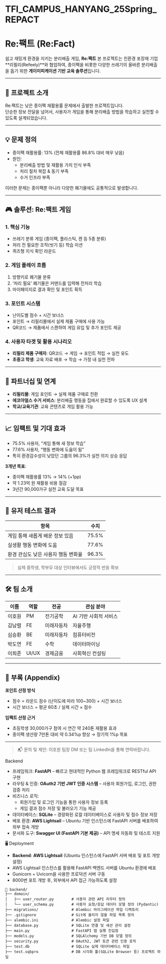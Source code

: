 # TFI_CAMPUS_HANYANG_25Spring_REPACT

# Re:팩트 (Re:Fact)

쉽고 재밌게 환경을 지키는 분리배출 게임, **Re:팩트**
본 프로젝트는 친환경 포장재 기업 **리필리(Refeely)**와 협업하여, 종이팩을 비롯한 다양한 쓰레기의 올바른 분리배출을 돕기 위한 **게이미피케이션 기반 교육 솔루션**입니다.

---

## 🌱 프로젝트 소개

Re:팩트는 낮은 종이팩 재활용률 문제에서 출발한 프로젝트입니다.  
단순한 정보 전달을 넘어서, 사용자가 게임을 통해 분리배출 방법을 학습하고 실천할 수 있도록 설계되었습니다.

---

## 💡 문제 정의

- 종이팩 재활용률: 13% (전체 재활용률 86.8% 대비 매우 낮음)
- 원인:
  - 분리배출 방법 및 재활용 가치 인식 부족
  - 처리 절차 복잡 & 동기 부족
  - 수거 인프라 부족

이러한 문제는 종이팩뿐 아니라 다양한 폐기물에도 공통적으로 발생합니다.

---

## 🎮 솔루션: Re:팩트 게임

### 1. 핵심 기능
- 쓰레기 분류 게임 (종이팩, 플라스틱, 캔 등 5종 분류)
- 처리 전 필요한 조작(씻기 등) 학습 미션
- 퀴즈형 지식 확인 라운드

### 2. 게임 플레이 흐름
1. 방향키로 폐기물 분류
2. ‘처리 필요’ 폐기물은 커맨드를 입력해 전처리 학습
3. 마이페이지로 결과 확인 및 포인트 획득

### 3. 포인트 시스템
- 난이도별 점수 + 시간 보너스
- 포인트 → 리필리몰에서 실제 제품 구매에 사용 가능
- QR코드 → 제품에서 스캔하여 게임 유입 및 추가 포인트 제공

### 4. 사용자 타겟 및 활용 시나리오
- **리필리 제품 구매자**: QR코드 → 게임 → 포인트 적립 → 실천 유도
- **초중고 학생**: 교육 자료 배포 → 학습 → 가정 내 실천 전파

---

## 🔗 파트너십 및 연계

- **리필리몰**: 게임 포인트 → 실제 제품 구매로 전환
- **에코야얼스 수거 서비스**: 분리배출 행동을 집에서 완료할 수 있도록 UX 설계
- **학교/교육기관**: 교육 콘텐츠로 게임 활용 가능

---

## 📈 임팩트 및 기대 효과

- 75.5% 사용자, “게임 통해 새 정보 학습”
- 77.6% 사용자, “행동 변화에 도움이 됨”
- 특히 환경감수성이 낮았던 그룹의 96.3%가 실천 의지 상승 응답

**3개년 목표**:
- 종이팩 재활용률 13% → 14% (+1pp)
- 약 1.23억 원 재활용 비용 절감
- 3년간 90,000가구 실천 교육 도달 목표

---

## 🧪 유저 테스트 결과

| 항목 | 수치 |
|------|------|
| 게임 통해 새롭게 배운 정보 있음 | 75.5% |
| 실생활 행동 변화에 도움 | 77.6% |
| 환경 관심도 낮은 사용자 행동 변화율 | 96.3% |

> 실제 중학생, 학부모 대상 인터뷰에서도 긍정적 반응 확보

---

## 🛠️ 팀 소개

| 이름 | 역할 | 전공 | 관심 분야 |
|------|------|------|------------|
| 이호원 | PM | 전기공학 | AI 기반 사회적 서비스 |
| 김남렬 | FE | 미래자동차 | 자율주행 |
| 심승환 | BE | 미래자동차 | 컴퓨터비전 |
| 박도연 | FE | 수학 | 데이터마이닝 |
| 이희준 | UI/UX | 경제금융 | 사회혁신 컨설팅 |

---

## 📎 부록 (Appendix)

**포인트 산정 방식**
- 점수 = 라운드 점수 (난이도에 따라 100~300) + 시간 보너스  
- 시간 보너스 = 평균 60초 / 실제 시간 × 점수

**임팩트 산정 근거**
- 초등학생 30,000가구 참여 시 연간 약 240톤 재활용 효과  
- 종이팩 생산량 7만톤 대비 약 0.34%p 향상 → 장기적 1%p 목표

---

> 📬 문의 및 제안: 이호원 팀장 DM 또는 팀 LinkedIn을 통해 연락바랍니다.

Backend
- 프레임워크: **FastAPI** – 빠르고 현대적인 Python 웹 프레임워크로 RESTful API 구현
- 라우팅 & 인증: **OAuth2 기반 JWT 인증 시스템** – 사용자 회원가입, 로그인, 권한 검증 처리
- 비즈니스 로직:
  - 회원가입 및 로그인 기능을 통한 사용자 정보 등록
  - 게임 결과 점수 저장 및 불러오기 기능 제공
- 데이터베이스: **SQLite** – 경량화된 로컬 데이터베이스로 사용자 및 점수 정보 저장
- 배포 환경: **AWS Lightsail** – Ubuntu 기반 인스턴스에 FastAPI 서버를 배포하여 외부 접속 개방
- 문서화 도구: **Swagger UI (FastAPI 기본 제공)** – API 명세 자동화 및 테스트 지원


🖥️ Deployment

- **Backend**: **AWS Lightsail** (Ubuntu 인스턴스에 FastAPI 서버 배포 및 포트 개방 설정)  
- AWS Lightsail 인스턴스를 활용해 FastAPI 백엔드 서버를 Ubuntu 환경에 배포  
- Gunicorn + Uvicorn을 사용한 프로덕션 서버 구동  
- 8000번 포트 개방 후, 외부에서 API 접근 가능하도록 설정




```
📁 backend/
├── domain/
│   ├── user_router.py        # 사용자 관련 API 라우터 정의
│   └── user_schema.py        # 사용자 요청/응답 데이터 모델 정의 (Pydantic)
├── migrations/               # Alembic 마이그레이션 파일 디렉토리
├── .gitignore                # Git에 올리지 않을 파일 목록 정의
├── alembic.ini               # Alembic 설정 파일
├── database.py               # SQLite 연결 및 세션 관리 설정
├── main.py                   # FastAPI 앱 실행 진입점
├── models.py                 # SQLAlchemy 기반 DB 모델 정의
├── security.py               # OAuth2, JWT 토큰 관련 인증 로직
├── test.db                   # SQLite 실제 데이터베이스 파일
├── test.sqbpro               # DB 시각화 툴(SQLite Browser 등) 프로젝트 파일
```
